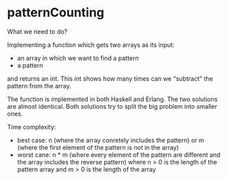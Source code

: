 # patternCounting

What we need to do?

Implementing a function which gets two arrays as its input:
 - an array in which we want to find a pattern
 - a pattern

and returns an int. This int shows how many times can we "subtract" the pattern from the array.

The function is implemented in both Haskell and Erlang. The two solutions are almost identical.
Both solutions try to split the big problem into smaller ones.

Time complexity:
- best case: n (where the array conretely includes the pattern) or m (where the first element of the pattern is not in the array)
- worst cane: n * m (where every element of the pattern are different and the array includes the reverse pattern)
 where n > 0 is the length of the pattern array and m > 0 is the length of the array
